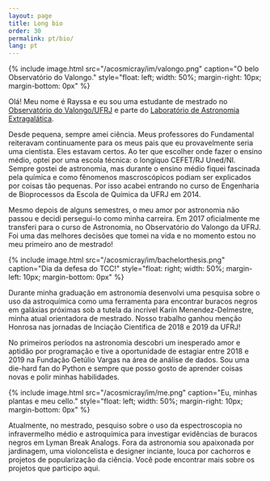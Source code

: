 ```yaml
---
layout: page
title: Long bio
order: 30
permalink: pt/bio/
lang: pt
---
```

{% include image.html src="/acosmicray/im/valongo.png"
                      caption="O belo Observatório do Valongo."
                      style="float: left; width: 50%; margin-right: 10px; margin-bottom: 0px" %}

Olá! Meu nome é Rayssa e eu sou uma estudante de mestrado no [Observatório do Valongo/UFRJ](https://ov.ufrj.br/pos-graduacao/) e parte do [Laboratório de Astronomia Extragalática](https://lasex-valongo.com/pt/).

Desde pequena, sempre amei ciência. Meus professores do Fundamental reiteravam continuamente para os meus pais que eu provavelmente seria uma cientista. Eles estavam certos. Ao ter que escolher onde fazer o ensino médio, optei por uma escola técnica: o longíquo CEFET/RJ Uned/NI. Sempre gostei de astronomia, mas durante o ensino médio fiquei fascinada pela química e como fênomenos mascroscópicos podiam ser explicados por coisas tão pequenas. Por isso acabei entrando no curso de Engenharia de Bioprocessos da Escola de Química da UFRJ em 2014. 

Mesmo depois de alguns semestres, o meu amor por astronomia não passou e decidi persegui-lo como minha carreira. Em 2017 oficialmente me transferi para o curso de Astronomia, no Observatório do Valongo da UFRJ. Foi uma das melhores decisões que tomei na vida e no momento estou no meu primeiro ano de mestrado!

{% include image.html src="/acosmicray/im/bachelorthesis.png"
                      caption="Dia da defesa do TCC!"
                      style="float: right; width: 50%; margin-left: 10px; margin-bottom: 0px" %}


Durante minha graduação em astronomia desenvolvi uma pesquisa sobre o uso da astroquímica como uma ferramenta para encontrar buracos negros em galáxias próximas sob a tutela da incrível Karín Menendez-Delmestre, minha atual orientadora de mestrado. Nosso trabalho ganhou menção Honrosa nas jornadas de Inciação Científica de 2018 e 2019 da UFRJ!

No primeiros períodos na astronomia descobri um inesperado amor e aptidão por programação e tive a oportunidade de estagiar entre 2018 e 2019 na Fundação Getúlio Vargas na área de análise de dados. Sou uma die-hard fan do Python e sempre que posso gosto de aprender coisas novas e polir minhas habilidades.

{% include image.html src="/acosmicray/im/me.png"
                      caption="Eu, minhas plantas e meu cello."
                      style="float: left; width: 50%; margin-right: 10px; margin-bottom: 0px" %}

Atualmente, no mestrado, pesquiso sobre o uso da espectroscopia no infravermelho médio e astroquímica para investigar evidências de buracos negros em Lyman Break Analogs. Fora da astronomia sou apaixonada por jardinagem, uma violoncelista e designer inciante, louca por cachorros e projetos de popularização da ciência. Você pode encontrar mais sobre os projetos que participo aqui.
